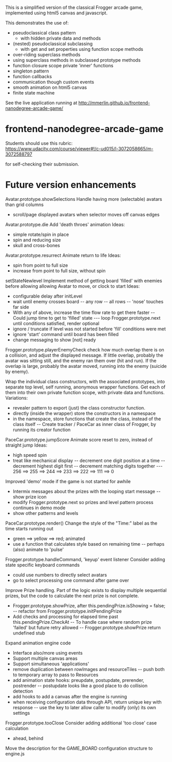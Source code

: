 This is a simplified version of the classical Frogger arcade game, implemented
using html5 canvas and javascript.

This demonstrates the use of:
* pseudoclassical class pattern
  * with hidden private data and methods
* (nested) pseudoclassical subclassing
  * with get and set properties using function scope methods
* over-riding superclass methods
* using superclass methods in subclassed prototype methods
* function closure scope private 'inner' functions
* singleton pattern
* function callbacks
* communication though custom events
* smooth animation on html5 canvas
* finite state machine

See the live application running at
http://mmerlin.github.io/frontend-nanodegree-arcade-game/

frontend-nanodegree-arcade-game
===============================

Students should use this rubric: https://www.udacity.com/course/viewer#!/c-ud015/l-3072058665/m-3072588797

for self-checking their submission.

Future version enhancements
===========================

Avatar.prototype.showSelections
Handle having more (selectable) avatars than grid columns
- scroll/page displayed avatars when selector moves off canvas edges

Avatar.prototype.die
Add 'death throes' animation
Ideas:
- simple rotate/spin in place
- spin and reducing size
- skull and cross-bones

Avatar.prototype.resurrect
Animate return to life
Ideas:
- spin from point to full size
- increase from point to full size, without spin

setStateNewlevel
Implement method of getting board 'filled' with enemies before allowing allowing Avatar to move, or clock to start
Ideas:
- configurable delay after initLevel
- wait until enemy crosses board
-- any row
-- all rows
-- 'nose' touches far side
- With any of above, increase the time flow rate to get there faster
-- Could jump time to get to 'filled' state
--- loop Frogger.prototype.next until conditions satisfied, render optional
- ignore / truncate if level was not started before 'fill' conditions were met
- ignore 'start' command until board has been filled
- change messaging to show [not] ready

Frogger.prototype.playerEnemyCheck
check how much overlap there is on a collision, and adjust the displayed message.  If little overlap, probably the avatar was sitting still, and the enemy ran them over (hit and run).  If the overlap is large, probably the avatar moved, running into the enemy (suicide by enemy).

Wrap the individual class constructors, with the associated prototypes, into separate top level, self running, anonymous wrapper functions.  Get each of them into their own private function scope, with private data and functions.
Variations:
- revealer pattern to export (just) the class constructor function.
- directly (inside the wrapper) store the constructors in a namespace
- in the namespace, store functions that create the class, instead of the class itself
-- Create tracker / PaceCar as inner class of Frogger, by running its creator function

PaceCar.prototype.jumpScore
Animate score reset to zero, instead of straight jump
Ideas:
- high speed spin
- treat like mechanical display
-- decrement one digit position at a time
-- decrement highest digit first
-- decrement matching digits together
--- 256 ==> 255 ==> 244 ==> 233 ==> 222 ==> 111 ==> 0

Improved 'demo' mode if the game is not started for awhile
- Intermix messages about the prizes with the looping start message
-- show prize icon
- modify Frogger.prototype.next so prizes and level pattern process continues in demo mode
- show other patterns and levels

PaceCar.prototype.render()
Change the style of the "Time:" label as the time starts running out
- green ==> yellow ==> red; animated
- use a function that calculates style based on remaining time
-- perhaps (also) animate to 'pulse'

Frogger.prototype.handleCommand, 'keyup' event listener
Consider adding state specific keyboard commands
- could use numbers to directly select avatars
- go to select processing one command after game over

Improve Prize handling.  Part of the logic exists to display multiple sequential prizes, but the code to calculate the next prize is not complete.
- Frogger.prototype.showPrize, after this.pendingPrize.isShowing = false;
-- refactor from Frogger.prototype.initPendingPrize
- Add checks and processing for elapsed time past this.pendingPrize.CheckAt
-- To handle case where random prize 'failed' but future retry allowed
-- Frogger.prototype.showPrize return undefined stub

Expand animation engine code
- Interface also/more using events
- Support multiple canvas areas
- Support simultaneous 'applications'
- remove duplication between rowImages and resourceTiles
-- push both to temporary array to pass to Resources
- add animation state hooks: preupdate, postupdate, prerender, postrender
-- postupdate looks like a good place to do collision detection
- add hooks to add a canvas after the engine is running
- when receiving configuration data through API, return unique key with response
-- use the key to later allow caller to modify (only) its own settings

Frogger.prototype.tooClose
Consider adding additional 'too close' case calculation
- ahead, behind

Move the description for the GAME_BOARD configuration structure to engine.js
